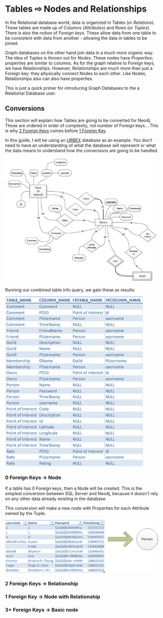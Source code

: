 Tables &#8680; Nodes and Relationships
=================================

In the Relational database world, data is organized in Tables (or 
*Relations*). These tables are made up of Columns (*Attributes*) 
and Rows (or *Tuples*). There is also the notion of *Foreign keys*.
These allow data from one table to be consistent with data from another - 
allowing the data in tables to be joined.

Graph databases on the other hand join data in a much more organic way.
The idea of Tuples is thrown out for *Nodes*. These nodes have *Properties*;
properties are similar to columns. As for the graph relative to Foreign 
keys, we have Relationships. However, *Relationships* are much more than 
just a Foreign key: they physically connect Nodes to each other.
Like Nodes, Relationships also can also have properties.

This is just a quick primer for introducing Graph Databases to the a
Relational Database user.

## Conversions <a id="Conversions"></a>

This section will explain how Tables are going to be converted for 
Neo4j. These are ordered in order of complexity, not number of
Foreign keys... This is why [2 Foreign Keys](#2ForeignKeys) comes before 
[1 Foreign Key](#1ForeignKey).

In this guide, I will be using an [URBEX](http://en.wikipedia.org/wiki/Urban_exploration) 
database as an example. You don't need to have an understanding of
what the database will represent or what the data means to understand
how the conversions are going to be handled.

![URBEX ERD](./Images/URBEX_ERD.png "URBEX ERD")

Running our combined table info query, we gain these as results:

![URBEX Tabel Info](./Images/TableInfo.png "URBEX Table Info")

### 0 Foreign Keys -> Node <a id="0ForeignKeys"></a>

If a table has 0 Foreign keys, then a Node will be created.
This is the simplest conversion between SQL Server and Neo4j, because
it doesn't rely on any other data already existing in the database.

This conversion will make a new node with Properties for each
Attribute owned by the Tuple.

![Person](./Images/Node.png "Node")

### 2 Foreign Keys -> Relationship <a id="2ForeignKeys"></a>

### 1 Foreign Key -> Node with Relationship <a id="1ForeignKey"></a>

### 3+ Foreign Keys -> Basic node <a id="3OrMoreForeignKeys"></a>
